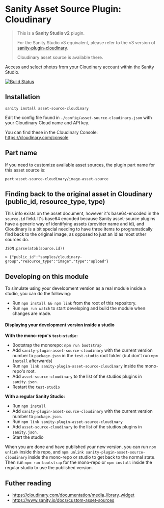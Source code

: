 # Sanity Asset Source Plugin: Cloudinary

> This is a **Sanity Studio v2** plugin. 
>
> For the Sanity Studio v3 equivalent, please refer to the v3 version of [sanity-plugin-cloudinary](https://github.com/sanity-io/sanity-plugin-cloudinary/). 
> 
> Cloudinary asset source is available there.

Access and select photos from your Cloudinary account within the Sanity Studio.

[![Build Status](https://travis-ci.org/sanity-io/sanity-plugin-asset-source-cloudinary.svg?branch=master)](https://travis-ci.org/sanity-io/sanity-plugin-asset-source-cloudinary)


## Installation

`sanity install asset-source-cloudinary`

Edit the config file found in `./config/asset-source-cloudinary.json` with your Cloudinary Cloud name and API key.

You can find these in the Cloudinary Console: https://cloudinary.com/console

## Part name

If you need to customize available asset sources, the plugin part name for this asset source is:

`part:asset-source-cloudinary/image-asset-source`

## Finding back to the original asset in Cloudinary (public_id, resource_type, type)
This info exists on the asset document, however it's base64-encoded in the `source.id` field.
It's base64 encoded because Sanity asset-source plugins have a generic way of identifying assets (provider name and id), and Cloudinary is a bit special needing to have three items to programatically find back to the original image, as opposed to just an id as most other sources do.

```
JSON.parse(atob(source.id))

> {"public_id":"samples/cloudinary-group","resource_type":"image","type":"upload"}
```

## Developing on this module

To simulate using your development version as a real module inside a studio, you can do the following:

* Run `npm install && npm link` from the root of this repository.
* Run `npm run watch` to start developing and build the module when changes are made.

#### Displaying your development version inside a studio

**With the mono-repo's `test-studio`:**

  * Bootstrap the monorepo: `npm run bootstrap`
  * Add `sanity-plugin-asset-source-cloudinary` with the current version number to `package.json` in the `test-studio` root folder (but don't run `npm install` afterwards)
  * Run `npm link sanity-plugin-asset-source-cloudinary` inside the mono-repo's root.
  * Add `asset-source-cloudinary` to the list of the studios plugins in `sanity.json`.
  * Restart the `test-studio`

**With a regular Sanity Studio:**
  * Run `npm install`
  * Add `sanity-plugin-asset-source-cloudinary` with the current version number to `package.json`.
  * Run `npm link sanity-plugin-asset-source-cloudinary`
  * Add `asset-source-cloudinary` to the list of the studios plugins in `sanity.json`.
  * Start the studio

When you are done and have published your new version, you can run `npm unlink` inside this repo, and `npm unlink sanity-plugin-asset-source-cloudinary` inside the mono-repo or studio to get back to the normal state. Then run `npm run bootstrap` for the mono-repo or `npm install` inside the regular studio to use the published version.


## Futher reading
* https://cloudinary.com/documentation/media_library_widget
* https://www.sanity.io/docs/custom-asset-sources
